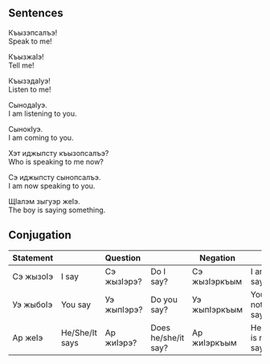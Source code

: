 ## Sentences

Къызэпсалъэ!  
Speak to me!

КъызжаIэ!  
Tell me!

КъызэдаIуэ!  
Listen to me!

СынодаIуэ.  
I am listening to you.

СынокIуэ.  
I am coming to you.

Хэт иджыпсту къызопсалъэ?  
Who is speaking to me now?

Сэ иджыпсту сынопсалъэ.  
I am now speaking to you.

ЩIалэм зыгуэр жеIэ.  
The boy is saying something.

## Conjugation

| Statement |                | Question    |                     | Negation      |                         |
| :-------- | :------------- | :---------- | :------------------ | ------------- | ----------------------- |
| Сэ жызоIэ | I say          | Сэ жызIэрэ? | Do I say?           | Сэ жызIэркъым | I am not saying         |
| Уэ жыбоIэ | You say        | Уэ жыпIэрэ? | Do you say?         | Уэ жыпIэркъым | You are not saying      |
| Ар жеIэ   | He/She/It says | Ар жиIэрэ?  | Does he/she/it say? | Ар жиIэркъым  | He/She/It is not saying |
